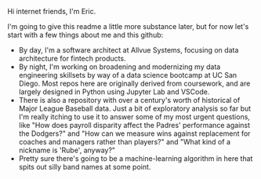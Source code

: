 Hi internet friends, I'm Eric.

I'm going to give this readme a little more substance later, but for now let's start with a few things about me and this github:

* By day, I'm a software architect at Allvue Systems, focusing on data architecture for fintech products.
* By night, I'm working on broadening and modernizing my data engineering skillsets by way of a data science bootcamp at UC San Diego.  Most repos here are originally derived from coursework, and are largely designed in Python using Jupyter Lab and VSCode.
* There is also a repository with over a century's worth of historical of Major League Baseball data.  Just a bit of exploratory analysis so far but I'm really itching to use it to answer some of my most urgent questions, like "How does payroll disparity affect the Padres' performance against the Dodgers?" and "How can we measure wins against replacement for coaches and managers rather than players?" and "What kind of a nickname is 'Rube', anyway?"
* Pretty sure there's going to be a machine-learning algorithm in here that spits out silly band names at some point.
